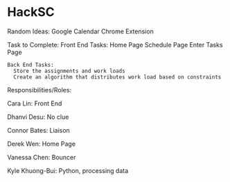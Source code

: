 # HackSC

Random Ideas:
    Google Calendar
    Chrome Extension


Task to Complete:
    Front End Tasks:
      Home Page
      Schedule Page
      Enter Tasks Page
      
    Back End Tasks:
      Store the assignments and work loads
      Create an algorithm that distributes work load based on constraints


Responsibilities/Roles:

  Cara Lin: Front End 

  Dhanvi Desu: No clue

  Connor Bates: Liaison

  Derek Wen: Home Page

  Vanessa Chen: Bouncer

  Kyle Khuong-Bui: Python, processing data


